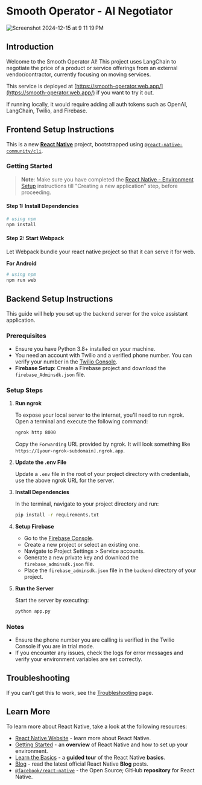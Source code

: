 # Smooth Operator - AI Negotiator

![Screenshot 2024-12-15 at 9 11 19 PM](https://github.com/user-attachments/assets/0b3b1d28-b84a-49bf-b6bd-df9bc6beda2f)

## Introduction

Welcome to the Smooth Operator AI! This project uses LangChain to negotiate the price of a product or service offerings from an external vendor/contractor, currently focusing on moving services.

This service is deployed at [https://smooth-operator.web.app/](https://smooth-operator.web.app/) if you want to try it out. 

If running locally, it would require adding all auth tokens such as OpenAI, LangChain, Twilio, and Firebase.

## Frontend Setup Instructions

This is a new [**React Native**](https://reactnative.dev) project, bootstrapped using [`@react-native-community/cli`](https://github.com/react-native-community/cli).

### Getting Started

>**Note**: Make sure you have completed the [React Native - Environment Setup](https://reactnative.dev/docs/environment-setup) instructions till "Creating a new application" step, before proceeding.

#### Step 1: Install Dependencies

```bash
# using npm
npm install
```

#### Step 2: Start Webpack

Let Webpack bundle your react native project so that it can serve it for web.

**For Android**

```bash
# using npm
npm run web
```

## Backend Setup Instructions

This guide will help you set up the backend server for the voice assistant application.

### Prerequisites

- Ensure you have Python 3.8+ installed on your machine.
- You need an account with Twilio and a verified phone number. You can verify your number in the [Twilio Console](https://console.twilio.com/us1/develop/phone-numbers/manage/verified).
- **Firebase Setup**: Create a Firebase project and download the `firebase_Adminsdk.json` file.

### Setup Steps

1. **Run ngrok**

   To expose your local server to the internet, you'll need to run ngrok. Open a terminal and execute the following command:

   ```bash
   ngrok http 8000
   ```

   Copy the `Forwarding` URL provided by ngrok. It will look something like `https://[your-ngrok-subdomain].ngrok.app`.

2. **Update the .env File**

   Update a `.env` file in the root of your project directory with credentials, use the above ngrok URL for the server.

3. **Install Dependencies**

   In the terminal, navigate to your project directory and run:

   ```bash
   pip install -r requirements.txt
   ```

4. **Setup Firebase**

   - Go to the [Firebase Console](https://console.firebase.google.com/).
   - Create a new project or select an existing one.
   - Navigate to Project Settings > Service accounts.
   - Generate a new private key and download the `firebase_adminsdk.json` file.
   - Place the `firebase_adminsdk.json` file in the `backend` directory of your project.

5. **Run the Server**

   Start the server by executing:

   ```bash
   python app.py
   ```

### Notes

- Ensure the phone number you are calling is verified in the Twilio Console if you are in trial mode.
- If you encounter any issues, check the logs for error messages and verify your environment variables are set correctly.

## Troubleshooting

If you can't get this to work, see the [Troubleshooting](https://reactnative.dev/docs/troubleshooting) page.

## Learn More

To learn more about React Native, take a look at the following resources:

- [React Native Website](https://reactnative.dev) - learn more about React Native.
- [Getting Started](https://reactnative.dev/docs/environment-setup) - an **overview** of React Native and how to set up your environment.
- [Learn the Basics](https://reactnative.dev/docs/getting-started) - a **guided tour** of the React Native **basics**.
- [Blog](https://reactnative.dev/blog) - read the latest official React Native **Blog** posts.
- [`@facebook/react-native`](https://github.com/facebook/react-native) - the Open Source; GitHub **repository** for React Native.
